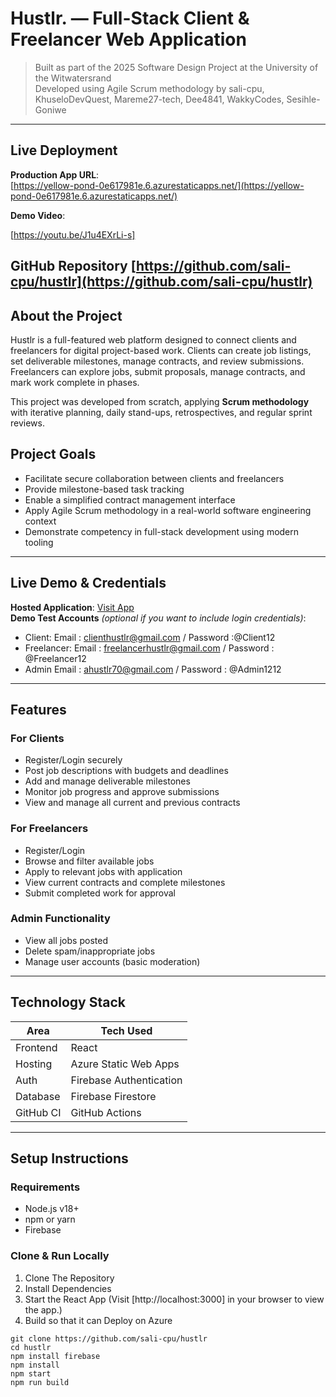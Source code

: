 # Hustlr. — Full-Stack Client & Freelancer Web Application

> Built as part of the 2025 Software Design Project at the University of the Witwatersrand  
> Developed using Agile Scrum methodology by sali-cpu, KhuseloDevQuest, Mareme27-tech, Dee4841, WakkyCodes, Sesihle-Goniwe

---

## Live Deployment

**Production App URL**:  
[https://yellow-pond-0e617981e.6.azurestaticapps.net/](https://yellow-pond-0e617981e.6.azurestaticapps.net/)

**Demo Video**:  

[https://youtu.be/J1u4EXrLi-s]

**GitHub Repository** 
[https://github.com/sali-cpu/hustlr](https://github.com/sali-cpu/hustlr)
---

## About the Project

Hustlr is a full-featured web platform designed to connect clients and freelancers for digital project-based work. Clients can create job listings, set deliverable milestones, manage contracts, and review submissions. Freelancers can explore jobs, submit proposals, manage contracts, and mark work complete in phases.

This project was developed from scratch, applying **Scrum methodology** with iterative planning, daily stand-ups, retrospectives, and regular sprint reviews.

## Project Goals

- Facilitate secure collaboration between clients and freelancers
- Provide milestone-based task tracking
- Enable a simplified contract management interface
- Apply Agile Scrum methodology in a real-world software engineering context
- Demonstrate competency in full-stack development using modern tooling

---

## Live Demo & Credentials

**Hosted Application**: [Visit App](https://yellow-pond-0e617981e.6.azurestaticapps.net/)  
**Demo Test Accounts** *(optional if you want to include login credentials)*:
- Client: Email : clienthustlr@gmail.com / Password :@Client12
- Freelancer: Email : freelancerhustlr@gmail.com / Password : @Freelancer12
- Admin  Email : ahustlr70@gmail.com / Password : @Admin1212

---

## Features

### For Clients
- Register/Login securely
- Post job descriptions with budgets and deadlines
- Add and manage deliverable milestones
- Monitor job progress and approve submissions
- View and manage all current and previous contracts

### For Freelancers
- Register/Login
- Browse and filter available jobs
- Apply to relevant jobs with application
- View current contracts and complete milestones
- Submit completed work for approval

### Admin Functionality
- View all jobs posted
- Delete spam/inappropriate jobs
- Manage user accounts (basic moderation)

---

## Technology Stack

| Area       | Tech Used                   |
|------------|-----------------------------|
| Frontend   | React                       |
| Hosting    | Azure Static Web Apps       |
| Auth       | Firebase Authentication     |
| Database   | Firebase Firestore          |
| GitHub CI  | GitHub Actions              |

---



## Setup Instructions

### Requirements
- Node.js v18+
- npm or yarn
- Firebase 

### Clone & Run Locally

1. Clone The Repository
2. Install Dependencies
3. Start the React App (Visit [http://localhost:3000] in your browser to view the app.)
4. Build so that it can Deploy on Azure


```node
git clone https://github.com/sali-cpu/hustlr
cd hustlr
npm install firebase
npm install
npm start
npm run build


